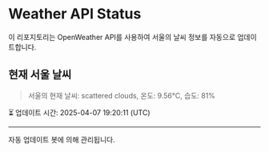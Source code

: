 
# Weather API Status

이 리포지토리는 OpenWeather API를 사용하여 서울의 날씨 정보를 자동으로 업데이트합니다.

## 현재 서울 날씨
> 서울의 현재 날씨: scattered clouds, 온도: 9.56°C, 습도: 81%

⏳ 업데이트 시간: 2025-04-07 19:20:11 (UTC)

---
자동 업데이트 봇에 의해 관리됩니다.
